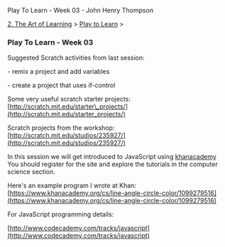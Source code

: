 Play To Learn - Week 03 - John Henry Thompson


    

[2\. The Art of Learning](../../the-art-of-learning.md)‎ > ‎[Play to Learn](../play-to-learn.md)‎ > ‎

### Play To Learn - Week 03

Suggested Scratch activities from last session:

\- remix a project and add variables

\- create a project that uses if-control  

Some very useful scratch starter projects:  
[http://scratch.mit.edu/starter\_projects/](http://scratch.mit.edu/starter_projects/)

Scratch projects from the workshop:  
[http://scratch.mit.edu/studios/235927/](http://scratch.mit.edu/studios/235927/)

In this session we will get introduced to JavaScript using [khanacademy](https://www.khanacademy.org/cs)  
You should register for the site and explore the tutorials in the computer science section.

Here's an example program I wrote at Khan:  
[https://www.khanacademy.org/cs/line-angle-circle-color/1099279516](https://www.khanacademy.org/cs/line-angle-circle-color/1099279516)

For JavaScript programming details:

[http://www.codecademy.com/tracks/javascript](http://www.codecademy.com/tracks/javascript)

